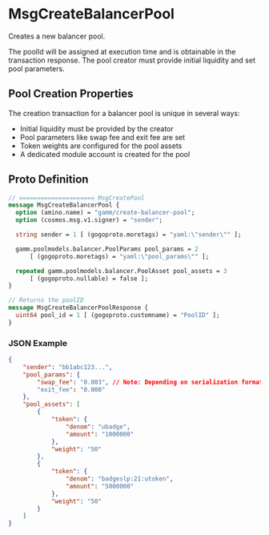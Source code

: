# MsgCreateBalancerPool

Creates a new balancer pool.

The poolId will be assigned at execution time and is obtainable in the transaction response. The pool creator must provide initial liquidity and set pool parameters.

## Pool Creation Properties

The creation transaction for a balancer pool is unique in several ways:

-   Initial liquidity must be provided by the creator
-   Pool parameters like swap fee and exit fee are set
-   Token weights are configured for the pool assets
-   A dedicated module account is created for the pool

## Proto Definition

```protobuf
// ===================== MsgCreatePool
message MsgCreateBalancerPool {
  option (amino.name) = "gamm/create-balancer-pool";
  option (cosmos.msg.v1.signer) = "sender";

  string sender = 1 [ (gogoproto.moretags) = "yaml:\"sender\"" ];

  gamm.poolmodels.balancer.PoolParams pool_params = 2
      [ (gogoproto.moretags) = "yaml:\"pool_params\"" ];

  repeated gamm.poolmodels.balancer.PoolAsset pool_assets = 3
      [ (gogoproto.nullable) = false ];
}

// Returns the poolID
message MsgCreateBalancerPoolResponse {
  uint64 pool_id = 1 [ (gogoproto.customname) = "PoolID" ];
}
```

### JSON Example

```json
{
    "sender": "bb1abc123...",
    "pool_params": {
        "swap_fee": "0.003", // Note: Depending on serialization format this may be something like "300000000" for compatibility with sdk.Int format
        "exit_fee": "0.000"
    },
    "pool_assets": [
        {
            "token": {
                "denom": "ubadge",
                "amount": "1000000"
            },
            "weight": "50"
        },
        {
            "token": {
                "denom": "badgeslp:21:utoken",
                "amount": "5000000"
            },
            "weight": "50"
        }
    ]
}
```
